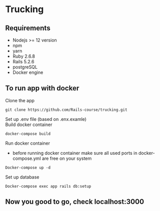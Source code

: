 # Trucking

## Requirements
* Nodejs >= 12 version
* npm
* yarn
* Ruby 2.6.8
* Rails 5.2.6
* postgreSQL
* Docker engine

## To run app with docker
Clone the app
```
git clone https://github.com/Rails-course/trucking.git
```
Set up .env file (based on .enx.examle) \
Build docker container
```
docker-compose build
```
Run docker container
- before running docker container make sure all used ports in docker-compose.yml are free on your system
```
Docker-compose up -d
```
Set up database
```
Docker-compose exec app rails db:setup
```
## Now you good to go, check localhost:3000